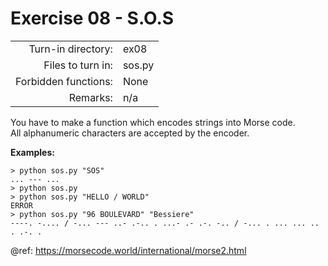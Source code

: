 # Exercise 08 - S.O.S

|                         |                    |
| -----------------------:| ------------------ |
|   Turn-in directory:    |  ex08              |
|   Files to turn in:     |  sos.py            |
|   Forbidden functions:  |  None              |
|   Remarks:              |  n/a               |

You have to make a function which encodes strings into Morse code.  
All alphanumeric characters are accepted by the encoder.

**Examples:**

```console
> python sos.py "SOS"
... --- ...
> python sos.py
> python sos.py "HELLO / WORLD"
ERROR
> python sos.py "96 BOULEVARD" "Bessiere"
----. -.... / -... --- ..- .-.. . ...- .- .-. -.. / -... . ... ... .. . .-. .
```

@ref: https://morsecode.world/international/morse2.html
